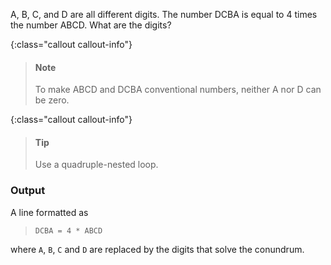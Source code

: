 A, B, C, and D are all different digits. The number DCBA is equal to 4 times the number ABCD. What are the digits?

{:class="callout callout-info"}
> #### Note
> To make ABCD and DCBA conventional numbers, neither A nor D can be zero.

{:class="callout callout-info"}
> #### Tip
> Use a quadruple-nested loop.

### Output

A line formatted as

> `DCBA = 4 * ABCD`

where `A`, `B`, `C` and `D` are replaced by the digits that solve the conundrum.
